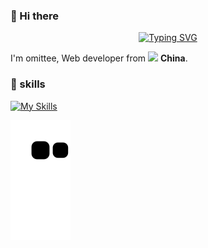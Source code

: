 ### 👋 Hi there

<div align="center">
<a href="https://git.io/typing-svg"><img src="https://readme-typing-svg.herokuapp.com?font=Jacquard+12&size=48&pause=1000&width=600&height=75&lines=Live+a+life+you+will+remember" alt="Typing SVG" /></a>
</div>

I'm omittee, Web developer from <img src="https://cdn-icons-png.flaticon.com/512/14009/14009678.png" width="14"> <b>China</b>.

### 🧰 skills
[![My Skills](https://skillicons.dev/icons?i=ts,js,html,css,rust,wasm,vue,react,nodejs)](https://skillicons.dev)

![snake](./assets/github-contribution-grid-snake.svg)
